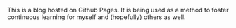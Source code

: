 This is a blog hosted on Github Pages. It is being used as a method to foster continuous learning for myself and (hopefully) others as well.
